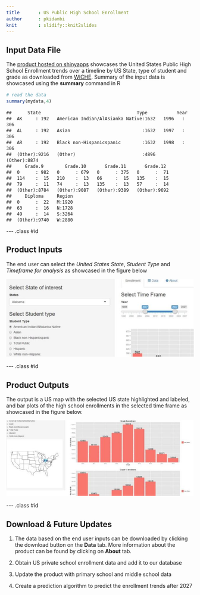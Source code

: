 ```yaml
---
title       : US Public High School Enrollment 
author      : pkidambi  
knit        : slidify::knit2slides
---
```



## Input Data File
The [product hosted on shinyapps](https://pkidambi.shinyapps.io/US_Public_HS_Enrollment) showcases the United States Public High School Enrollment trends over a timeline by US State, type of student and grade as downloaded from [WICHE](http://knocking.wiche.edu/download). Summary of the input data is showcased using the **summary** command in R


```r
# read the data
summary(mydata,4)
```

```
##      State                                    Type           Year     
##  AK     : 192   American Indian/AlAsianka Native:1632   1996   : 306  
##  AL     : 192   Asian                           :1632   1997   : 306  
##  AR     : 192   Black non-Hispanicspanic        :1632   1998   : 306  
##  (Other):9216   (Other)                         :4896   (Other):8874  
##     Grade.9        Grade.10       Grade.11       Grade.12   
##  0      : 982   0      : 679   0      : 375   0      :  71  
##  114    :  15   210    :  13   66     :  15   135    :  15  
##  79     :  11   74     :  13   135    :  13   57     :  14  
##  (Other):8784   (Other):9087   (Other):9389   (Other):9692  
##     Diploma     Region  
##  0      :  22   M:1920  
##  63     :  16   N:1728  
##  49     :  14   S:3264  
##  (Other):9740   W:2880
```
 

--- .class #id 

## Product Inputs
The end user can select the *United States State*, *Student Type* and *Timeframe for analysis* as showcased in the figure below 


![Input](input.JPG)



--- .class #id 

## Product Outputs
The output is a US map with the selected US state highlighted and labeled, and bar plots of the high school enrollments in the selected time frame as showcased in the figure below. 


![Output](output.JPG)


--- .class #id 

## Download & Future Updates
1. The data based on the end user inputs can be downloaded by clicking the download button on the **Data** tab. More information about the product can be found by clicking on **About** tab. 

2. Obtain US private school enrollment data and add it to our database

3. Update the product with primary school and middle school data

4. Create a prediction algorithm to predict the enrollment trends after 2027
